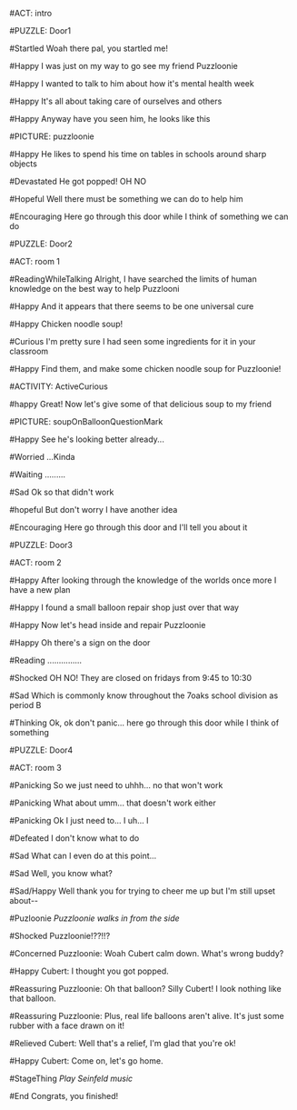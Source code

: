 #ACT: intro

#PUZZLE: Door1

#Startled
Woah there pal, you startled me!

#Happy
I was just on my way to go see my friend Puzzloonie

#Happy
I wanted to talk to him about how it's mental health week

#Happy
It's all about taking care of ourselves and others

#Happy
Anyway have you seen him, he looks like this

#PICTURE: puzzloonie

#Happy
He likes to spend his time on tables in schools around sharp objects

#Devastated
He got popped! OH NO

#Hopeful
Well there must be something we can do to help him

#Encouraging
Here go through this door while I think of something we can do

#PUZZLE: Door2

#ACT: room 1

#ReadingWhileTalking
Alright, I have searched the limits of human knowledge on the best way to help Puzzlooni

#Happy
And it appears that there seems to be one universal cure

#Happy
Chicken noodle soup!

#Curious
I'm pretty sure I had seen some ingredients for it in your classroom

#Happy
Find them, and make some chicken noodle soup for Puzzloonie!

#ACTIVITY: ActiveCurious

#happy
Great! Now let's give some of that delicious soup to my friend

#PICTURE: soupOnBalloonQuestionMark

#Happy
See he's looking better already...

#Worried
...Kinda

#Waiting
.........

#Sad
Ok so that didn't work

#hopeful
But don't worry I have another idea

#Encouraging
Here go through this door and I'll tell you about it

#PUZZLE: Door3

#ACT: room 2

#Happy
After looking through the knowledge of the worlds once more I have a new plan

#Happy
I found a small balloon repair shop just over that way

#Happy
Now let's head inside and repair Puzzloonie

#Happy
Oh there's a sign on the door

#Reading
...............

#Shocked
OH NO! They are closed on fridays from 9:45 to 10:30

#Sad
Which is commonly know throughout the 7oaks school division as period B

#Thinking
Ok, ok don't panic... here go through this door while I think of something

#PUZZLE: Door4

#ACT: room 3

#Panicking
So we just need to uhhh... no that won't work

#Panicking
What about umm... that doesn't work either

#Panicking
Ok I just need to... I uh... I

#Defeated
I don't know what to do

#Sad
What can I even do at this point...

#Sad
Well, you know what?

#Sad/Happy
Well thank you for trying to cheer me up but I'm still upset about--

#Puzloonie
*Puzzloonie walks in from the side*

#Shocked
Puzzloonie!??!!?

#Concerned
Puzzloonie: Woah Cubert calm down. What's wrong buddy?

#Happy
Cubert: I thought you got popped.

#Reassuring
Puzzloonie: Oh that balloon? Silly Cubert! I look nothing like that balloon.

#Reassuring
Puzzloonie: Plus, real life balloons aren't alive. It's just some rubber with a face drawn on it!

#Relieved
Cubert: Well that's a relief, I'm glad that you're ok!

#Happy
Cubert: Come on, let's go home.

#StageThing
*Play Seinfeld music*

#End
Congrats, you finished!
